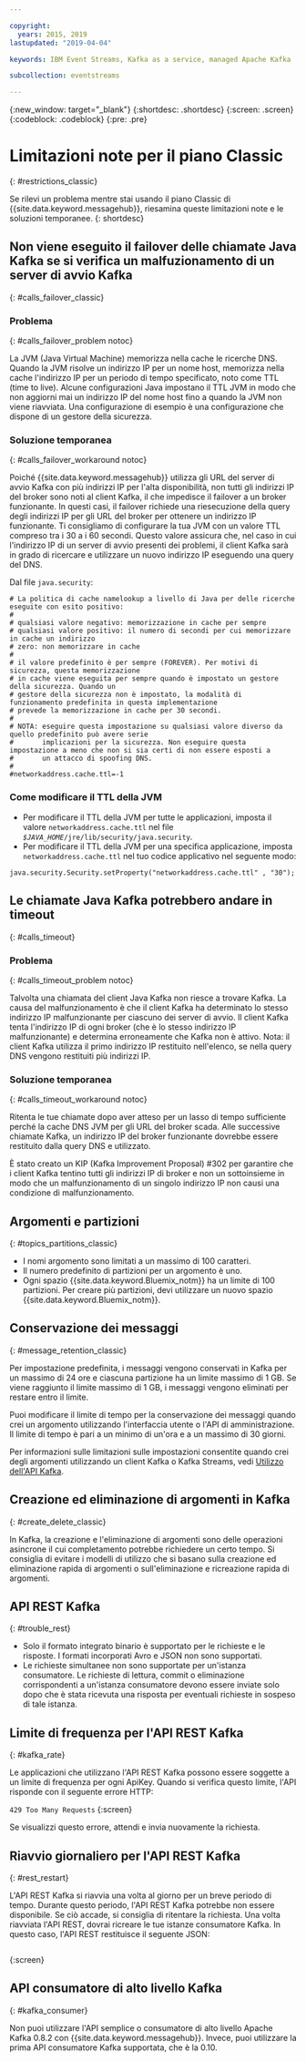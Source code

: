 ```yaml
---

copyright:
  years: 2015, 2019
lastupdated: "2019-04-04"

keywords: IBM Event Streams, Kafka as a service, managed Apache Kafka

subcollection: eventstreams

---
```


{:new_window: target="_blank"}
{:shortdesc: .shortdesc}
{:screen: .screen}
{:codeblock: .codeblock}
{:pre: .pre}


# Limitazioni note per il piano Classic 
{: #restrictions_classic}

Se rilevi un problema mentre stai usando il piano Classic di {{site.data.keyword.messagehub}}, riesamina queste limitazioni note e le soluzioni temporanee. 
{: shortdesc}

## Non viene eseguito il failover delle chiamate Java Kafka se si verifica un malfuzionamento di un server di avvio Kafka
{: #calls_failover_classic}

### Problema
{: #calls_failover_problem notoc}

La JVM (Java Virtual Machine) memorizza nella cache le ricerche DNS. Quando la JVM risolve un indirizzo IP per un nome host, memorizza nella cache l'indirizzo IP per un periodo di tempo specificato, noto come TTL (time to live). Alcune configurazioni Java impostano il TTL JVM in modo che non aggiorni mai un indirizzo IP del nome host fino a quando la JVM non viene riavviata. Una configurazione di esempio è una configurazione che dispone di un gestore della sicurezza.

### Soluzione temporanea
{: #calls_failover_workaround notoc}

Poiché {{site.data.keyword.messagehub}} utilizza gli URL del server di avvio Kafka con più indirizzi IP per l'alta disponibilità, non tutti gli indirizzi IP del broker sono noti al client Kafka, il che impedisce il failover a un broker funzionante. In questi casi, il failover richiede una riesecuzione della query degli indirizzi IP per gli URL del broker per ottenere un indirizzo IP funzionante. Ti consigliamo di configurare la tua JVM con un valore TTL compreso tra i 30 a i 60 secondi. Questo valore assicura che, nel caso in cui l'indirizzo IP di un server di avvio presenti dei problemi, il client Kafka sarà in grado di ricercare e utilizzare un nuovo indirizzo IP eseguendo una query del DNS.

Dal file <code>java.security</code>: 

```
# La politica di cache namelookup a livello di Java per delle ricerche eseguite con esito positivo:
#
# qualsiasi valore negativo: memorizzazione in cache per sempre
# qualsiasi valore positivo: il numero di secondi per cui memorizzare in cache un indirizzo
# zero: non memorizzare in cache
#
# il valore predefinito è per sempre (FOREVER). Per motivi di sicurezza, questa memorizzazione
# in cache viene eseguita per sempre quando è impostato un gestore della sicurezza. Quando un
# gestore della sicurezza non è impostato, la modalità di funzionamento predefinita in questa implementazione
# prevede la memorizzazione in cache per 30 secondi.
#
# NOTA: eseguire questa impostazione su qualsiasi valore diverso da quello predefinito può avere serie
#       implicazioni per la sicurezza. Non eseguire questa impostazione a meno che non si sia certi di non essere esposti a
#       un attacco di spoofing DNS.
#
#networkaddress.cache.ttl=-1
```

### Come modificare il TTL della JVM
* Per modificare il TTL della JVM per tutte le applicazioni, imposta il valore <code>networkaddress.cache.ttl</code> nel file <code><var class="keyword varname">$JAVA_HOME</var>/jre/lib/security/java.security</code>.
* Per modificare il TTL della JVM per una specifica applicazione, imposta <code>networkaddress.cache.ttl</code> nel tuo codice applicativo nel seguente modo:
```
java.security.Security.setProperty("networkaddress.cache.ttl" , "30");
```

## Le chiamate Java Kafka potrebbero andare in timeout
{: #calls_timeout}

### Problema
{: #calls_timeout_problem notoc}

Talvolta una chiamata del client Java Kafka non riesce a trovare Kafka. La causa del malfunzionamento è che il client Kafka ha determinato lo stesso indirizzo IP malfunzionante per ciascuno dei server di avvio. Il client Kafka tenta l'indirizzo IP di ogni broker (che è lo stesso indirizzo IP malfunzionante) e determina erroneamente che Kafka non è attivo. Nota: il client Kafka utilizza il primo indirizzo IP restituito nell'elenco, se nella query DNS vengono restituiti più indirizzi IP.

### Soluzione temporanea
{: #calls_timeout_workaround notoc}

Ritenta le tue chiamate dopo aver atteso per un lasso di tempo sufficiente perché la cache DNS JVM per gli URL del broker scada. Alle successive chiamate Kafka, un indirizzo IP del broker funzionante dovrebbe essere restituito dalla query DNS e utilizzato. 

È stato creato un KIP (Kafka Improvement Proposal) #302 per garantire che i client Kafka tentino tutti gli indirizzi IP di broker e non un sottoinsieme in modo che un malfunzionamento di un singolo indirizzo IP non causi una condizione di malfunzionamento.


## Argomenti e partizioni
{: #topics_partitions_classic}

*  I nomi argomento sono limitati a un massimo di 100 caratteri.
*  Il numero predefinito di partizioni per un argomento è uno.
*  Ogni spazio {{site.data.keyword.Bluemix_notm}} ha un limite di 100 partizioni. Per creare
                    più partizioni, devi utilizzare un nuovo spazio {{site.data.keyword.Bluemix_notm}}.

## Conservazione dei messaggi
{: #message_retention_classic}

Per impostazione predefinita, i messaggi vengono conservati in Kafka per un massimo di 24 ore e
ciascuna partizione ha un limite massimo di 1 GB. Se viene raggiunto il limite massimo di 1 GB, i messaggi vengono eliminati per restare entro il limite.

Puoi modificare il limite di tempo per la conservazione dei messaggi quando
crei un argomento utilizzando l'interfaccia utente o
l'API di amministrazione. Il limite di tempo è pari a un minimo di un'ora e
a un massimo di 30 giorni.

Per informazioni sulle limitazioni sulle impostazioni consentite quando crei degli argomenti utilizzando un client Kafka o Kafka Streams, vedi [Utilizzo dell'API Kafka](/docs/services/EventStreams?topic=eventstreams-kafka_using).

## Creazione ed eliminazione di argomenti in Kafka
{: #create_delete_classic}

In Kafka, la creazione e l'eliminazione di argomenti sono delle operazioni asincrone
il cui completamento potrebbe richiedere un certo tempo. Si consiglia di evitare
i modelli di utilizzo che si basano sulla creazione ed eliminazione rapida
di argomenti o sull'eliminazione e ricreazione rapida di argomenti.

## API REST Kafka
{: #trouble_rest}

*  Solo il formato integrato binario è supportato per le richieste e le risposte. I formati incorporati Avro e JSON non sono supportati.
*  Le richieste simultanee non sono supportate per un'istanza consumatore.
   Le richieste di lettura, commit o
                    eliminazione corrispondenti a un'istanza consumatore devono essere inviate solo dopo
                    che è stata ricevuta una risposta per eventuali richieste in sospeso di tale istanza.

## Limite di frequenza per l'API REST Kafka
{: #kafka_rate}

Le applicazioni che utilizzano l'API REST Kafka possono essere soggette a un limite di
frequenza per ogni ApiKey. Quando si verifica questo limite, l'API
risponde con il seguente errore HTTP:

<code>429 Too Many Requests</code>
{:screen}

Se visualizzi questo errore, attendi e invia nuovamente la richiesta.

<!--12/04/18 - Karen: same info duplicated at messagehub108 -->
## Riavvio giornaliero per l'API REST Kafka
{: #rest_restart}

L'API REST Kafka si riavvia una volta al giorno per un breve periodo di
tempo. Durante questo periodo, l'API REST Kafka potrebbe non essere
disponibile. Se ciò accade, si consiglia di ritentare la
richiesta. Una volta riavviata l'API REST, dovrai ricreare
le tue istanze consumatore Kafka. In questo caso,
l'API REST restituisce il seguente JSON:

```'{"error_code":40403,"message":"Consumer instance not found."}'
```
{:screen}

## API consumatore di alto livello Kafka
{: #kafka_consumer}

Non puoi utilizzare l'API semplice o consumatore di alto livello Apache Kafka 0.8.2 con {{site.data.keyword.messagehub}}. Invece, puoi utilizzare la prima API consumatore Kafka supportata, che è la 0.10.
